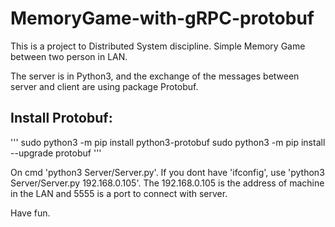 # MemoryGame-with-gRPC-protobuf

This is a project to Distributed System discipline. Simple Memory Game between two person in LAN.

The server is in Python3, and the exchange of the messages between server and client are using package Protobuf.

## Install Protobuf:
'''
sudo python3 -m pip install python3-protobuf
sudo python3 -m pip install --upgrade protobuf
'''

On cmd 'python3 Server/Server.py'. If you dont have 'ifconfig', use 'python3 Server/Server.py 192.168.0.105'. The 192.168.0.105 is the address of machine in the LAN and 5555 is a port to connect with server.

Have fun.